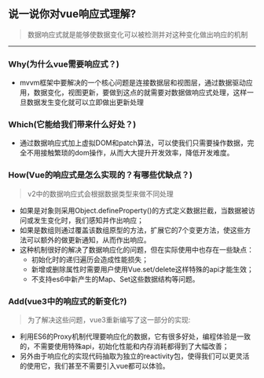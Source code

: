 ## 说一说你对vue响应式理解?
>数据响应式就是能够使数据变化可以被检测并对这种变化做出响应的机制
---
### Why(为什么vue需要响应式？)
- mvvm框架中要解决的一个核心问题是连接数据层和视图层，通过数据驱动应用，数据变化，视图更新，要做到这点的就需要对数据做响应式处理，这样一旦数据发生变化就可以立即做出更新处理

### Which(它能给我们带来什么好处？)
- 通过数据响应式加上虚拟DOM和patch算法，可以使我们只需要操作数据，完全不用接触繁琐的dom操作，从而大大提升开发效率，降低开发难度。

### How(Vue的响应式是怎么实现的？有哪些优缺点？)
>v2中的数据响应式会根据数据类型来做不同处理
- 如果是对象则采用Object.defineProperty()的方式定义数据拦截，当数据被访问或发生变化时，我们感知并作出响应；
- 如果是数组则通过覆盖该数组原型的方法，扩展它的7个变更方法，使这些方法可以额外的做更新通知，从而作出响应。
- 这种机制很好的解决了数据响应化的问题，但在实际使用中也存在一些缺点：
  - 初始化时的递归遍历会造成性能损失；
  - 新增或删除属性时需要用户使用Vue.set/delete这样特殊的api才能生效；
  - 不支持es6中新产生的Map、Set这些数据结构等问题。

### Add(vue3中的响应式的新变化?)
>为了解决这些问题，vue3重新编写了这一部分的实现:
- 利用ES6的Proxy机制代理要响应化的数据，它有很多好处，编程体验是一致的，不需要使用特殊api，初始化性能和内存消耗都得到了大幅改善；
- 另外由于响应化的实现代码抽取为独立的reactivity包，使得我们可以更灵活的使用它，我们甚至不需要引入vue都可以体验。